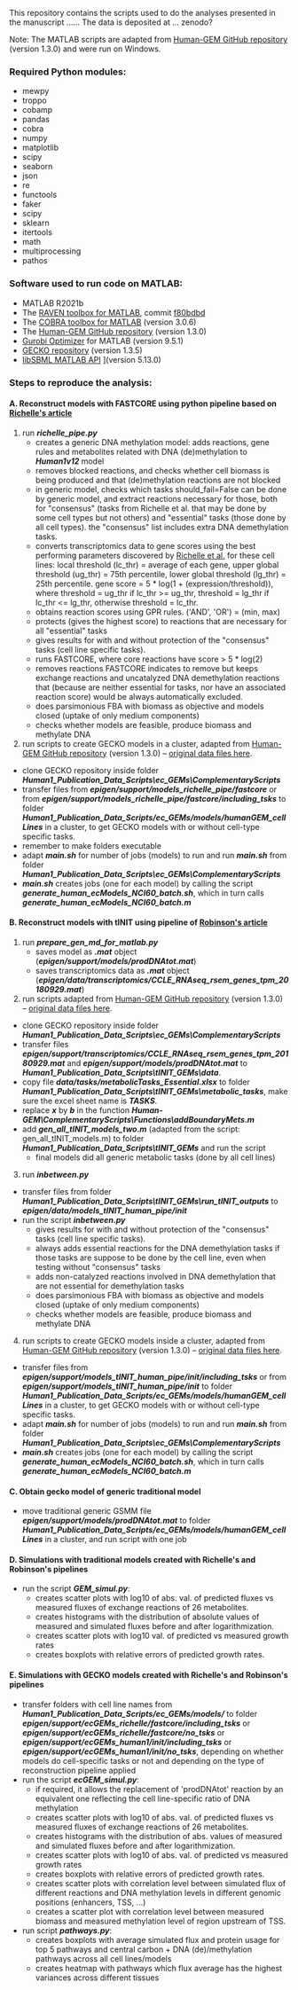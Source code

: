 This repository contains the scripts used to do the analyses presented in the manuscript …...
The data is deposited at ... zenodo?

Note: The MATLAB scripts are adapted from [Human-GEM GitHub repository](https://github.com/SysBioChalmers/Human-GEM) (version 1.3.0) and were run on Windows.

### Required Python modules:
* mewpy
* troppo
* cobamp
* pandas
* cobra
* numpy
* matplotlib
* scipy
* seaborn
* json
* re
* functools
* faker
* scipy
* sklearn
* itertools
* math
* multiprocessing
* pathos


### Software used to run code on MATLAB:
* MATLAB R2021b
* The [RAVEN toolbox for MATLAB](https://github.com/SysBioChalmers/RAVEN), commit [f80bdbd](https://github.com/SysBioChalmers/RAVEN/commit/f80bdbd2f888731f9d45e8941ed26197605c4ce5)
* The [COBRA toolbox for MATLAB](https://github.com/opencobra/cobratoolbox) (version 3.0.6)
* The [Human-GEM GitHub repository](https://github.com/SysBioChalmers/Human-GEM) (version 1.3.0)
* [Gurobi Optimizer](http://www.gurobi.com/registration/download-reg) for MATLAB (version 9.5.1)
* [GECKO repository](https://github.com/SysBioChalmers/GECKO) (version 1.3.5)
* [libSBML MATLAB API](https://sourceforge.net/projects/sbml/files/libsbml/5.13.0/stable/MATLAB%20interface/) ](version 5.13.0)

### Steps to reproduce the analysis:
#### A. Reconstruct models with FASTCORE using python pipeline based on [Richelle's article](https://journals.plos.org/ploscompbiol/article?id=10.1371/journal.pcbi.1006867)
1. run ***richelle_pipe.py***
    - creates a generic DNA methylation model: adds reactions, gene rules and metabolites related with DNA (de)methylation to ***Human1v12*** model
    - removes blocked reactions, and checks whether cell biomass is being produced and that (de)methylation reactions are not blocked
    - in generic model, checks which tasks should_fail=False can be done by generic model, and extract reactions necessary for those, both for "consensus" (tasks from Richelle et al. that may be done by some cell types but not others) and "essential" tasks (those done by all cell types). the "consensus" list includes extra DNA demethylation tasks.
    - converts transcriptomics data to gene scores using the best performing parameters discovered by [Richelle et al.](https://journals.plos.org/ploscompbiol/article?id=10.1371/journal.pcbi.1006867) for these cell lines: local threshold (lc_thr) = average of each gene, upper global threshold (ug_thr) = 75th percentile, lower global threshold (lg_thr) = 25th percentile. gene score = 5 * log(1 + (expression/threshold)), where threshold = ug_thr if lc_thr >= ug_thr, threshold = lg_thr if lc_thr <= lg_thr, otherwise threshold = lc_thr.
    - obtains reaction scores using GPR rules. ('AND', 'OR') = (min, max)
    - protects (gives the highest score) to reactions that are necessary for all "essential" tasks
    - gives results for with and without protection of the "consensus" tasks (cell line specific tasks).
    - runs FASTCORE, where core reactions have score > 5 * log(2)  
    - removes reactions FASTCORE indicates to remove but keeps exchange reactions and uncatalyzed DNA demethylation reactions that (because are neither essential for tasks, nor have an associated reaction score) would be always automatically excluded.
    - does parsimonious FBA with biomass as objective and models closed (uptake of only medium components)
    - checks whether models are feasible, produce biomass and methylate DNA
2. run scripts to create GECKO models in a cluster, adapted from [Human-GEM GitHub repository](https://github.com/SysBioChalmers/Human-GEM) (version 1.3.0) – [original data files here](https://doi.org/10.5281/zenodo.3577466).
* clone GECKO repository inside folder ***Human1_Publication_Data_Scripts\ec_GEMs\ComplementaryScripts***
* transfer files from ***epigen/support/models_richelle_pipe/fastcore*** or from ***epigen/support/models_richelle_pipe/fastcore/including_tsks*** to folder ***Human1_Publication_Data_Scripts/ec_GEMs/models/humanGEM_cellLines*** in a cluster,
to get GECKO models with or without cell-type specific tasks.
* remember to make folders executable
* adapt ***main.sh*** for number of jobs (models) to run and run ***main.sh*** from folder ***Human1_Publication_Data_Scripts\ec_GEMs\ComplementaryScripts***
* ***main.sh*** creates jobs (one for each model) by calling the script ***generate_human_ecModels_NCI60_batch.sh***, which in turn calls ***generate_human_ecModels_NCI60_batch.m***

#### B. Reconstruct models with tINIT using pipeline of [Robinson's article](https://www.science.org/doi/10.1126/scisignal.aaz1482)
1. run ***prepare_gen_md_for_matlab.py***
   * saves model as ***.mat*** object (***epigen/support/models/prodDNAtot.mat***)
   * saves transcriptomics data as ***.mat*** object (***epigen/data/transcriptomics/CCLE_RNAseq_rsem_genes_tpm_20180929.mat***)
2. run scripts adapted from [Human-GEM GitHub repository](https://github.com/SysBioChalmers/Human-GEM) (version 1.3.0) – [original data files here](https://doi.org/10.5281/zenodo.3577466).
* clone GECKO repository inside folder ***Human1_Publication_Data_Scripts\ec_GEMs\ComplementaryScripts***
* transfer files ***epigen/support/transcriptomics/CCLE_RNAseq_rsem_genes_tpm_20180929.mat***  and ***epigen/support/models/prodDNAtot.mat*** to ***Human1_Publication_Data_Scripts\tINIT_GEMs\data***.
* copy file ***data/tasks/metabolicTasks_Essential.xlsx*** to folder ***Human1_Publication_Data_Scripts\tINIT_GEMs\metabolic_tasks***, make sure the excel sheet name is ***TASKS***.
* replace ***x*** by ***b*** in the function ***Human-GEM\ComplementaryScripts\Functions\addBoundaryMets.m***
*  add ***gen_all_tINIT_models_two.m*** (adapted from the script: gen_all_tINIT_models.m) to folder ***Human1_Publication_Data_Scripts\tINIT_GEMs*** and run the script
    * final models did all generic metabolic tasks (done by all cell lines)
3. run ***inbetween.py***
* transfer files from folder ***Human1_Publication_Data_Scripts\tINIT_GEMs\run_tINIT_outputs*** to ***epigen/data/models_tINIT_human_pipe/init***
* run the script ***inbetween.py***
    - gives results for with and without protection of the "consensus" tasks (cell line specific tasks).
    - always adds essential reactions for the DNA demethylation tasks if those tasks are suppose to be done by the cell line, even when testing without "consensus" tasks
    - adds non-catalyzed reactions involved in DNA demethylation that are not essential for demethylation tasks
    - does parsimonious FBA with biomass as objective and models closed (uptake of only medium components)
    - checks whether models are feasible, produce biomass and methylate DNA
4. run scripts to create GECKO models inside a cluster, adapted from [Human-GEM GitHub repository](https://github.com/SysBioChalmers/Human-GEM) (version 1.3.0) – [original data files here](https://doi.org/10.5281/zenodo.3577466).
* transfer files from ***epigen/support/models_tINIT_human_pipe/init/including_tsks*** or from ***epigen/support/models_tINIT_human_pipe/init*** to folder ***Human1_Publication_Data_Scripts/ec_GEMs/models/humanGEM_cellLines*** in a cluster, to get GECKO models with or without cell-type specific tasks.
* adapt ***main.sh*** for number of jobs (models) to run and run ***main.sh*** from folder ***Human1_Publication_Data_Scripts\ec_GEMs\ComplementaryScripts***
* ***main.sh*** creates jobs (one for each model) by calling the script ***generate_human_ecModels_NCI60_batch.sh***, which in turn calls ***generate_human_ecModels_NCI60_batch.m***

#### C. Obtain gecko model of generic traditional model
* move traditional generic GSMM file ***epigen/support/models/prodDNAtot.mat*** to folder ***Human1_Publication_Data_Scripts/ec_GEMs/models/humanGEM_cellLines*** in a cluster, and run script with one job

#### D. Simulations with traditional models created with Richelle's and Robinson's pipelines
* run the script ***GEM_simul.py***:
  - creates scatter plots with log10 of abs. val. of predicted fluxes vs measured fluxes of exchange reactions of 26 metabolites.
  - creates histograms with the distribution of absolute values of measured and simulated fluxes before and after logarithmization.
  - creates scatter plots with log10 val. of predicted vs measured growth rates
  - creates boxplots with relative errors of predicted growth rates.

#### E. Simulations with GECKO models created with Richelle's and Robinson's pipelines
* transfer folders with cell line names from ***Human1_Publication_Data_Scripts/ec_GEMs/models/*** to folder ***epigen/support/ecGEMs_richelle/fastcore/including_tsks*** or ***epigen/support/ecGEMs_richelle/fastcore/no_tsks*** or ***epigen/support/ecGEMs_human1/init/including_tsks*** or ***epigen/support/ecGEMs_human1/init/no_tsks***, depending on whether models do cell-specific tasks or not and depending on the type of reconstruction pipeline applied
* run the script ***ecGEM_simul.py***:
   - if required, it allows the replacement of 'prodDNAtot' reaction by an equivalent one reflecting the cell line-specific ratio of DNA methylation
   - creates scatter plots with log10 of abs. val. of predicted fluxes vs measured fluxes of exchange reactions of 26 metabolites.
   - creates histograms with the distribution of abs. values of measured and simulated fluxes before and after logarithmization.
   - creates scatter plots with log10 of abs. val. of predicted vs measured growth rates
   - creates boxplots with relative errors of predicted growth rates.
   - creates scatter plots with correlation level between simulated flux of different reactions and DNA methylation levels in different genomic positions (enhancers, TSS, ...)
   - creates a scatter plot with correlation level between measured biomass and measured methylation level of region upstream of TSS.
* run script ***pathways.py***:
   - creates boxplots with average simulated flux and protein usage for top 5 pathways and central carbon + DNA (de)/methylation pathways across all cell lines/models
   - creates heatmap with pathways which flux average has the highest variances across different tissues
